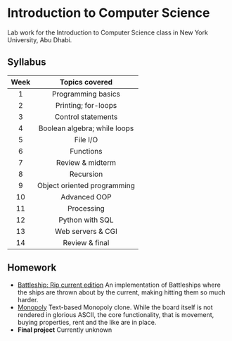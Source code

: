 # Introduction to Computer Science
Lab work for the Introduction to Computer Science class in New York University, Abu Dhabi.


## Syllabus
| Week    | Topics covered                 |
|:-------:|:------------------------------:|
|  1      | Programming basics             |
|  2      | Printing; for-loops            |
|  3      | Control statements             |
|  4      | Boolean algebra; while loops   |
|  5      | File I/O                       |
|  6      | Functions                      |
|  7      | Review & midterm               |
|  8      | Recursion                      |
|  9      | Object oriented programming    |
| 10      | Advanced OOP                   |
| 11      | Processing                     |
| 12      | Python with SQL                |
| 13      | Web servers & CGI              |
| 14      | Review & final                 | 


## Homework

- [Battleship: Rip current edition](https://github.com/lzapolskas/intro_to_cs/tree/master/battleships) An implementation of Battleships where the ships are thrown about by the current, making hitting them so much harder.
- [Monopoly](https://github.com/lzapolskas/intro_to_cs/tree/master/monopoly) Text-based Monopoly clone. While the board itself is not rendered in glorious ASCII, the core functionality, that is movement, buying properties, rent and the like are in place.
- **Final project** Currently unknown